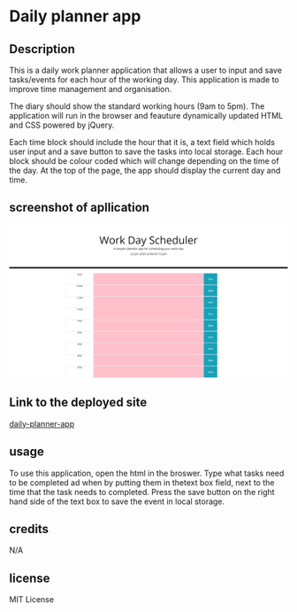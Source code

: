 # Daily planner app

## Description
This is a daily work planner application that allows a user to input and save tasks/events for each hour of the working day. This application is made to improve time management and organisation. 

The diary should show the standard working hours (9am to 5pm). The application will run in the browser and feauture dynamically updated HTML and CSS powered by jQuery.

Each time block should include the hour that it is, a text field which holds user input and a save button to save the tasks into local storage. Each hour block should  be colour coded which will change depending on the time of the day. At the top of the page, the app should display the current day and time.

## screenshot of apllication
![screenshot](/images/screencapture-file-C-Users-user-Desktop-week-7-challenge-daily-planner-app-index-html-2023-01-22-18_04_14.png)

## Link to the deployed site
[daily-planner-app](https://natasha-16x.github.io/daily-planner-app/)

## usage
To use this application, open the html in the broswer.
Type what tasks need to be completed ad when by putting them in thetext box field, next to the time that the task needs to completed.
Press the save button on the right hand side of the text box to save the event in local storage.

## credits
N/A

## license 

MIT License